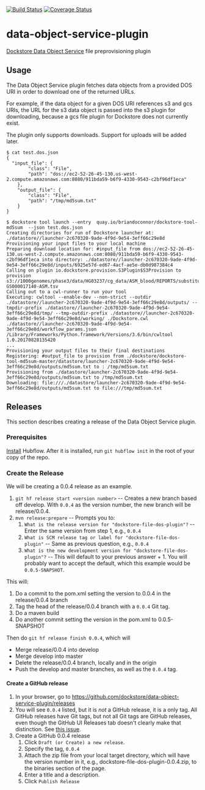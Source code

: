 [![Build Status](https://travis-ci.org/dockstore/data-object-service-plugin.svg?branch=master)](https://travis-ci.org/dockstore/data-object-service-plugin)
[![Coverage Status](https://coveralls.io/repos/github/dockstore/data-object-service-plugin/badge.svg?branch=master)](https://coveralls.io/github/dockstore/data-object-service-plugin?branch=master)

# data-object-service-plugin
[Dockstore Data Object Service](https://github.com/ga4gh/data-object-service-schemas) file preprovisioning plugin

## Usage

The Data Object Service plugin fetches data objects from a provided DOS URI in order to download one of the returned URLs.

For example, if the data object for a given DOS URI references s3 and gcs URIs, the URL for the s3 data object is passed into the s3 plugin for downloading, because a gcs file plugin for Dockstore does not currently exist.

The plugin only supports downloads. Support for uploads will be added later.

```
$ cat test.dos.json
{
  "input_file": {
        "class": "File",
        "path": "dos://ec2-52-26-45-130.us-west-2.compute.amazonaws.com:8080/911bda59-b6f9-4330-9543-c2bf96df1eca"
    },
    "output_file": {
        "class": "File",
        "path": "/tmp/md5sum.txt"
    }
}

$ dockstore tool launch --entry  quay.io/briandoconnor/dockstore-tool-md5sum  --json test.dos.json
Creating directories for run of Dockstore launcher at: ./datastore//launcher-2c670320-9ade-4f9d-9e54-3eff66c29e8d
Provisioning your input files to your local machine
Preparing download location for: #input_file from dos://ec2-52-26-45-130.us-west-2.compute.amazonaws.com:8080/911bda59-b6f9-4330-9543-c2bf96df1eca into directory: ./datastore//launcher-2c670320-9ade-4f9d-9e54-3eff66c29e8d/inputs/6925e57d-ed67-4acf-ae5e-db0d987384c4
Calling on plugin io.dockstore.provision.S3Plugin$S3Provision to provision s3://1000genomes/phase3/data/HG03237/cg_data/ASM_blood/REPORTS/substitutionLengthCoding-GS000017140-ASM.tsv
Calling out to a cwl-runner to run your tool
Executing: cwltool --enable-dev --non-strict --outdir ./datastore//launcher-2c670320-9ade-4f9d-9e54-3eff66c29e8d/outputs/ --tmpdir-prefix ./datastore//launcher-2c670320-9ade-4f9d-9e54-3eff66c29e8d/tmp/ --tmp-outdir-prefix ./datastore//launcher-2c670320-9ade-4f9d-9e54-3eff66c29e8d/working/ ./Dockstore.cwl ./datastore//launcher-2c670320-9ade-4f9d-9e54-3eff66c29e8d/workflow_params.json
/Library/Frameworks/Python.framework/Versions/3.6/bin/cwltool 1.0.20170828135420
...
Provisioning your output files to their final destinations
Registering: #output_file to provision from ./dockstore/dockstore-tool-md5sum-master/datastore/launcher-2c670320-9ade-4f9d-9e54-3eff66c29e8d/outputs/md5sum.txt to : /tmp/md5sum.txt
Provisioning from ./datastore/launcher-2c670320-9ade-4f9d-9e54-3eff66c29e8d/outputs/md5sum.txt to /tmp/md5sum.txt
Downloading: file:///./datastore/launcher-2c670320-9ade-4f9d-9e54-3eff66c29e8d/outputs/md5sum.txt to file:///tmp/md5sum.txt
```

## Releases

This section describes creating a release of the Data Object Service plugin.

### Prerequisites

[Install](https://datasift.github.io/gitflow/TheHubFlowTools.html) Hubflow. After it is installed, run `git hubflow init` in the 
root of your copy of the repo.

### Create the Release

We will be creating a 0.0.4 release as an example.

1. `git hf release start <version number>` -- Creates a new branch based off develop. With `0.0.4` as the version number, the new
branch will be release/0.0.4.
2. `mvn release:prepare` -- Prompts you to:
    1. `What is the release version for "dockstore-file-dos-plugin"?` -- Enter the same version from step 1, e.g., `0.0.4`
    2. `What is SCM release tag or label for "dockstore-file-dos-plugin"` -- Same as previous question, e.g., `0.0.4`
    3. `What is the new development version for "dockstore-file-dos-plugin"?` -- This will default to your previous answer + 1. You will
    probably want to accept the default, which this example would be `0.0.5-SNAPSHOT`.

This will:

1. Do a commit to the pom.xml setting the version to 0.0.4 in the release/0.0.4 branch
2. Tag the head of the release/0.0.4 branch with a `0.0.4` Git tag.
3. Do a maven build
4. Do another commit setting the version in the pom.xml to 0.0.5-SNAPSHOT

Then do `git hf release finish 0.0.4`, which will
* Merge release/0.0.4 into develop
* Merge develop into master
* Delete the release/0.0.4 branch, locally and in the origin
* Push the develop and master branches, as well as the `0.0.4` tag.

#### Create a GitHub release

1. In your browser, go to https://github.com/dockstore/data-object-service-plugin/releases
2. You will see `0.0.4` listed, but it is *not* a GitHub release, it is a only tag. All GitHub releases have Git tags, but not all Git tags
are  GitHub releases, even though the GitHub UI Releases tab doesn't clearly make that distinction. See 
 [this issue](https://github.com/bcit-ci/CodeIgniter/issues/3421).
3. Create a GitHub 0.0.4 release
    1. Click `Draft (or Create) a new release`.
    2. Specify the tag, `0.0.4`
    3. Attach the zip file from your local target directory, which will have the version number in it, e.g., 
    dockstore-file-dos-plugin-0.0.4.zip, to the binaries section of the page.
    4. Enter a title and a description.
    5. Click `Publish Release`
    
 
